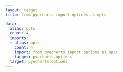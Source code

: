 ```yaml
---
layout: target
title: from pyecharts import options as opts

data:
  alias: opts
  count: 4
  imports:
  - alias: opts
    count: 4
    import: from pyecharts import options as opts
    target: pyecharts.options
  target: pyecharts.options
---
```

